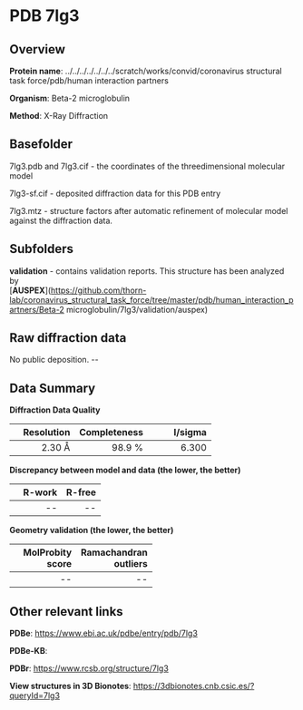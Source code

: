# PDB 7lg3

## Overview

**Protein name**: ../../../../../../../scratch/works/convid/coronavirus structural task force/pdb/human interaction partners

**Organism**: Beta-2 microglobulin

**Method**: X-Ray Diffraction



## Basefolder

7lg3.pdb and 7lg3.cif - the coordinates of the threedimensional molecular model

7lg3-sf.cif - deposited diffraction data for this PDB entry

7lg3.mtz - structure factors after automatic refinement of molecular model against the diffraction data.

## Subfolders





**validation** - contains validation reports. This structure has been analyzed by <br>[**AUSPEX**](https://github.com/thorn-lab/coronavirus_structural_task_force/tree/master/pdb/human_interaction_partners/Beta-2 microglobulin/7lg3/validation/auspex)     



## Raw diffraction data

No public deposition. --<br> 

## Data Summary
**Diffraction Data Quality**

|   | Resolution | Completeness| I/sigma |
|---|-------------:|----------------:|--------------:|
|   |2.30 Å|98.9  %|<img width=50/>6.300|

**Discrepancy between model and data (the lower, the better)**

|   | **R-work**| **R-free**   
|---|-------------:|----------------:|           
||--|--|

**Geometry validation (the lower, the better)**

|   |**MolProbity<br>score**| **Ramachandran<br>outliers** 
|---|-------------:|----------------:|
||--|--|

 

 



## Other relevant links 
**PDBe**:  https://www.ebi.ac.uk/pdbe/entry/pdb/7lg3

**PDBe-KB**:  
 
**PDBr**: https://www.rcsb.org/structure/7lg3 

**View structures in 3D Bionotes**: https://3dbionotes.cnb.csic.es/?queryId=7lg3

